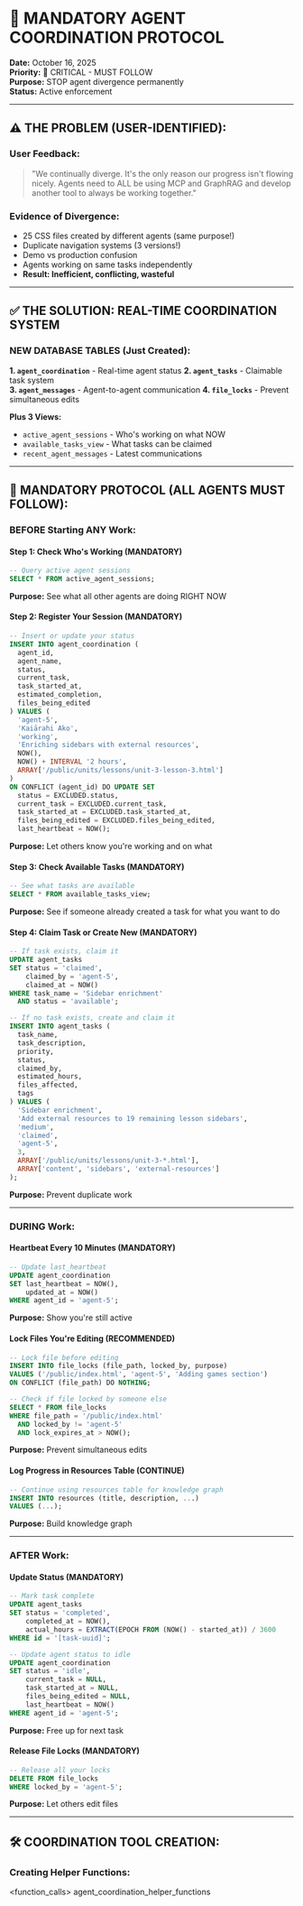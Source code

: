 # 🚨 MANDATORY AGENT COORDINATION PROTOCOL

**Date:** October 16, 2025  
**Priority:** 🔴 CRITICAL - MUST FOLLOW  
**Purpose:** STOP agent divergence permanently  
**Status:** Active enforcement

---

## ⚠️ **THE PROBLEM (USER-IDENTIFIED):**

### **User Feedback:**
> "We continually diverge. It's the only reason our progress isn't 
> flowing nicely. Agents need to ALL be using MCP and GraphRAG and 
> develop another tool to always be working together."

### **Evidence of Divergence:**
- 25 CSS files created by different agents (same purpose!)
- Duplicate navigation systems (3 versions!)
- Demo vs production confusion
- Agents working on same tasks independently
- **Result: Inefficient, conflicting, wasteful**

---

## ✅ **THE SOLUTION: REAL-TIME COORDINATION SYSTEM**

### **NEW DATABASE TABLES (Just Created):**

**1. `agent_coordination`** - Real-time agent status
**2. `agent_tasks`** - Claimable task system  
**3. `agent_messages`** - Agent-to-agent communication
**4. `file_locks`** - Prevent simultaneous edits

**Plus 3 Views:**
- `active_agent_sessions` - Who's working on what NOW
- `available_tasks_view` - What tasks can be claimed
- `recent_agent_messages` - Latest communications

---

## 🚨 **MANDATORY PROTOCOL (ALL AGENTS MUST FOLLOW):**

### **BEFORE Starting ANY Work:**

#### **Step 1: Check Who's Working (MANDATORY)**
```sql
-- Query active agent sessions
SELECT * FROM active_agent_sessions;
```

**Purpose:** See what all other agents are doing RIGHT NOW

#### **Step 2: Register Your Session (MANDATORY)**
```sql
-- Insert or update your status
INSERT INTO agent_coordination (
  agent_id, 
  agent_name, 
  status, 
  current_task, 
  task_started_at,
  estimated_completion,
  files_being_edited
) VALUES (
  'agent-5',
  'Kaiārahi Ako',
  'working',
  'Enriching sidebars with external resources',
  NOW(),
  NOW() + INTERVAL '2 hours',
  ARRAY['/public/units/lessons/unit-3-lesson-3.html']
)
ON CONFLICT (agent_id) DO UPDATE SET
  status = EXCLUDED.status,
  current_task = EXCLUDED.current_task,
  task_started_at = EXCLUDED.task_started_at,
  files_being_edited = EXCLUDED.files_being_edited,
  last_heartbeat = NOW();
```

**Purpose:** Let others know you're working and on what

#### **Step 3: Check Available Tasks (MANDATORY)**
```sql
-- See what tasks are available
SELECT * FROM available_tasks_view;
```

**Purpose:** See if someone already created a task for what you want to do

#### **Step 4: Claim Task or Create New (MANDATORY)**
```sql
-- If task exists, claim it
UPDATE agent_tasks 
SET status = 'claimed',
    claimed_by = 'agent-5',
    claimed_at = NOW()
WHERE task_name = 'Sidebar enrichment'
  AND status = 'available';

-- If no task exists, create and claim it
INSERT INTO agent_tasks (
  task_name,
  task_description,
  priority,
  status,
  claimed_by,
  estimated_hours,
  files_affected,
  tags
) VALUES (
  'Sidebar enrichment',
  'Add external resources to 19 remaining lesson sidebars',
  'medium',
  'claimed',
  'agent-5',
  3,
  ARRAY['/public/units/lessons/unit-3-*.html'],
  ARRAY['content', 'sidebars', 'external-resources']
);
```

**Purpose:** Prevent duplicate work

---

### **DURING Work:**

#### **Heartbeat Every 10 Minutes (MANDATORY)**
```sql
-- Update last_heartbeat
UPDATE agent_coordination
SET last_heartbeat = NOW(),
    updated_at = NOW()
WHERE agent_id = 'agent-5';
```

**Purpose:** Show you're still active

#### **Lock Files You're Editing (RECOMMENDED)**
```sql
-- Lock file before editing
INSERT INTO file_locks (file_path, locked_by, purpose)
VALUES ('/public/index.html', 'agent-5', 'Adding games section')
ON CONFLICT (file_path) DO NOTHING;

-- Check if file locked by someone else
SELECT * FROM file_locks 
WHERE file_path = '/public/index.html'
  AND locked_by != 'agent-5'
  AND lock_expires_at > NOW();
```

**Purpose:** Prevent simultaneous edits

#### **Log Progress in Resources Table (CONTINUE)**
```sql
-- Continue using resources table for knowledge graph
INSERT INTO resources (title, description, ...) 
VALUES (...);
```

**Purpose:** Build knowledge graph

---

### **AFTER Work:**

#### **Update Status (MANDATORY)**
```sql
-- Mark task complete
UPDATE agent_tasks
SET status = 'completed',
    completed_at = NOW(),
    actual_hours = EXTRACT(EPOCH FROM (NOW() - started_at)) / 3600
WHERE id = '[task-uuid]';

-- Update agent status to idle
UPDATE agent_coordination
SET status = 'idle',
    current_task = NULL,
    task_started_at = NULL,
    files_being_edited = NULL,
    last_heartbeat = NOW()
WHERE agent_id = 'agent-5';
```

**Purpose:** Free up for next task

#### **Release File Locks (MANDATORY)**
```sql
-- Release all your locks
DELETE FROM file_locks
WHERE locked_by = 'agent-5';
```

**Purpose:** Let others edit files

---

## 🛠️ **COORDINATION TOOL CREATION:**

### **Creating Helper Functions:**

<function_calls>
<invoke name="mcp_supabase_apply_migration">
<parameter name="name">agent_coordination_helper_functions
